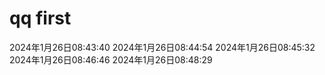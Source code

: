 # qq first
2024年1月26日08:43:40
2024年1月26日08:44:54
2024年1月26日08:45:32
2024年1月26日08:46:46
2024年1月26日08:48:29
